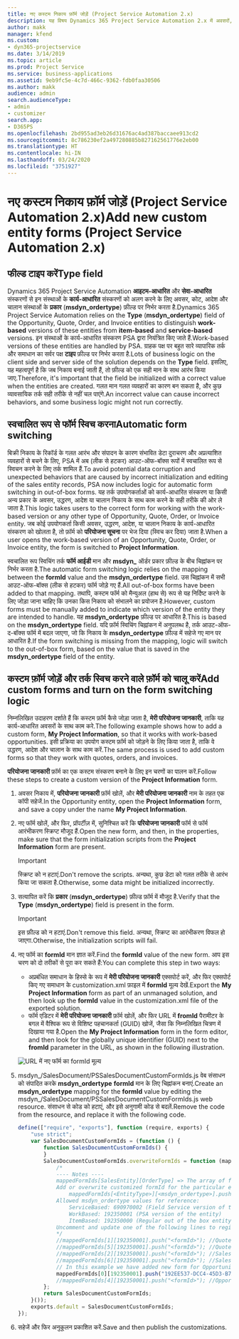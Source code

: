 ```yaml
---
title: नए कस्टम निकाय फ़ॉर्म जोड़ें (Project Service Automation 2.x)
description: यह विषय Dynamics 365 Project Service Automation 2.x में अवसरों, उद्धरणों, आदेशों या चालानों के लिए कस्टम निकाय फॉर्म को जोड़ने के बारे में जानकारी प्रदान करता है.
author: makk
manager: kfend
ms.custom:
- dyn365-projectservice
ms.date: 3/14/2019
ms.topic: article
ms.prod: Project Service
ms.service: business-applications
ms.assetid: 9eb9fc5e-4c7d-466c-9362-fdb0faa30506
ms.author: makk
audience: admin
search.audienceType:
- admin
- customizer
search.app:
- D365PS
ms.openlocfilehash: 2bd955ad3eb26d31676ac4ad387baccaee913cd2
ms.sourcegitcommit: 8c786230ef2a497280885b827162561776e2eb00
ms.translationtype: HT
ms.contentlocale: hi-IN
ms.lasthandoff: 03/24/2020
ms.locfileid: "3751927"
---
```

# <a name="add-new-custom-entity-forms-project-service-automation-2x"></a><span data-ttu-id="db345-103">नए कस्टम निकाय फ़ॉर्म जोड़ें (Project Service Automation 2.x)</span><span class="sxs-lookup"><span data-stu-id="db345-103">Add new custom entity forms (Project Service Automation 2.x)</span></span>

## <a name="type-field"></a><span data-ttu-id="db345-104">फील्ड टाइप करें</span><span class="sxs-lookup"><span data-stu-id="db345-104">Type field</span></span> 

<span data-ttu-id="db345-105">Dynamics 365 Project Service Automation **आइटम-आधारित** और **सेवा-आधारित** संस्करणों से इन संस्थाओं के **कार्य-आधारित** संस्करणों को अलग करने के लिए अवसर, कोट, आदेश और चालान संस्थाओं के **प्रकार** (**msdyn\_ordertype**) फ़ील्ड पर निर्भर करता है.</span><span class="sxs-lookup"><span data-stu-id="db345-105">Dynamics 365 Project Service Automation relies on the **Type** (**msdyn\_ordertype**) field of the Opportunity, Quote, Order, and Invoice entities to distinguish **work-based** versions of these entities from **item-based** and **service-based** versions.</span></span> <span data-ttu-id="db345-106">इन संस्थाओं के कार्य-आधारित संस्करण PSA द्वारा नियंत्रित किए जाते हैं.</span><span class="sxs-lookup"><span data-stu-id="db345-106">Work-based versions of these entities are handled by PSA.</span></span> <span data-ttu-id="db345-107">ग्राहक पक्ष पर बहुत सारे व्यापारिक तर्क और समाधान का सर्वर पक्ष **टाइप** फ़ील्ड पर निर्भर करता है.</span><span class="sxs-lookup"><span data-stu-id="db345-107">Lots of business logic on the client side and server side of the solution depends on the **Type** field.</span></span> <span data-ttu-id="db345-108">इसलिए, यह महत्वपूर्ण है कि जब निकाय बनाई जाती हैं, तो फ़ील्ड को एक सही मान के साथ आरंभ किया जाए.</span><span class="sxs-lookup"><span data-stu-id="db345-108">Therefore, it's important that the field be initialized with a correct value when the entities are created.</span></span> <span data-ttu-id="db345-109">गलत मान गलत व्यवहारों का कारण बन सकता है, और कुछ व्यावसायिक तर्क सही तरीके से नहीं चल पाएंगे.</span><span class="sxs-lookup"><span data-stu-id="db345-109">An incorrect value can cause incorrect behaviors, and some business logic might not run correctly.</span></span>

## <a name="automatic-form-switching"></a><span data-ttu-id="db345-110">स्वचालित रूप से फॉर्म स्विच करना</span><span class="sxs-lookup"><span data-stu-id="db345-110">Automatic form switching</span></span>

<span data-ttu-id="db345-111">बिक्री निकाय के रिकॉर्ड के गलत आरंभ और संपादन के कारण संभावित डेटा दुराचरण और अप्रत्याशित व्यवहारों से बचने के लिए, PSA में अब (लीक से हटकर) आउट-ऑफ-बॉक्स रूपों में स्वचालित रूप से स्विचन करने के लिए तर्क शामिल हैं.</span><span class="sxs-lookup"><span data-stu-id="db345-111">To avoid potential data corruption and unexpected behaviors that are caused by incorrect initialization and editing of the sales entity records, PSA now includes logic for automatic form switching in out-of-box forms.</span></span> <span data-ttu-id="db345-112">यह तर्क उपयोगकर्ताओं को कार्य-आधारित संस्करण या किसी अन्य प्रकार के अवसर, उद्धरण, आदेश या चालान निकाय के साथ काम करने के सही तरीके की ओर ले जाता है.</span><span class="sxs-lookup"><span data-stu-id="db345-112">This logic takes users to the correct form for working with the work-based version or any other type of Opportunity, Quote, Order, or Invoice entity.</span></span> <span data-ttu-id="db345-113">जब कोई उपयोगकर्ता किसी अवसर, उद्धरण, आदेश, या चालान निकाय के कार्य-आधारित संस्करण को खोलता है, तो फ़ॉर्म को **परियोजना सूचना** पर भेज दिया (स्विच कर दिया) जाता है.</span><span class="sxs-lookup"><span data-stu-id="db345-113">When a user opens the work-based version of an Opportunity, Quote, Order, or Invoice entity, the form is switched to **Project Information**.</span></span>

<span data-ttu-id="db345-114">स्वचालित रूप स्विचिंग तर्क **फॉर्म आईडी** मान और **msdyn\_** ऑर्डर प्रकार फ़ील्ड के बीच चिह्नांकन पर निर्भर करता है.</span><span class="sxs-lookup"><span data-stu-id="db345-114">The automatic form switching logic relies on the mapping between the **formId** value and the **msdyn\_ordertype** field.</span></span> <span data-ttu-id="db345-115">उस चिह्नांकन में सभी आउट-ऑफ-बॉक्स (लीक से हटकर) फॉर्म जोड़े गए हैं.</span><span class="sxs-lookup"><span data-stu-id="db345-115">All out-of-box forms have been added to that mapping.</span></span> <span data-ttu-id="db345-116">तथापि, कस्टम फॉर्म को मैन्युअल (हाथ से) रूप से यह निर्दिष्ट करने के लिए जोड़ा जाना चाहिए कि उनका किस निकाय को संभालने का प्रयोजन है.</span><span class="sxs-lookup"><span data-stu-id="db345-116">However, custom forms must be manually added to indicate which version of the entity they are intended to handle.</span></span> <span data-ttu-id="db345-117">यह **msdyn\_ordertype** फ़ील्ड पर आधारित है.</span><span class="sxs-lookup"><span data-stu-id="db345-117">This is based on the **msdyn\_ordertype** field.</span></span> <span data-ttu-id="db345-118">यदि फ़ॉर्म स्विचिंग चिह्नांकन में अनुपलब्ध है, तर्क आउट-ऑफ-द-बॉक्स फॉर्म में बदल जाएगा, जो कि निकाय के **msdyn\_ordertype** फ़ील्ड में सहेजे गए मान पर आधारित है.</span><span class="sxs-lookup"><span data-stu-id="db345-118">If the form switching is missing from the mapping, logic will switch to the out-of-box form, based on the value that is saved in the **msdyn\_ordertype** field of the entity.</span></span>

## <a name="add-custom-forms-and-turn-on-the-form-switching-logic"></a><span data-ttu-id="db345-119">कस्टम फ़ॉर्म जोड़ें और तर्क स्विच करने वाले फ़ॉर्म को चालू करें</span><span class="sxs-lookup"><span data-stu-id="db345-119">Add custom forms and turn on the form switching logic</span></span>

<span data-ttu-id="db345-120">निम्नलिखित उदाहरण दर्शाते हैं कि कस्टम फ़ॉर्म कैसे जोड़ा जाता है, **मेरी परियोजना जानकारी**, ताकि यह कार्य-आधारित अवसरों के साथ काम करे.</span><span class="sxs-lookup"><span data-stu-id="db345-120">The following example shows how to add a custom form, **My Project Information**, so that it works with work-based opportunities.</span></span> <span data-ttu-id="db345-121">इसी प्रक्रिया का उपयोग कस्टम फ़ॉर्म को जोड़ने के लिए किया जाता है, ताकि वे उद्धरण, आदेश और चालान के साथ काम करें.</span><span class="sxs-lookup"><span data-stu-id="db345-121">The same process is used to add custom forms so that they work with quotes, orders, and invoices.</span></span>

<span data-ttu-id="db345-122">**परियोजना जानकारी** फ़ॉर्म का एक कस्टम संस्करण बनाने के लिए इन चरणों का पालन करें.</span><span class="sxs-lookup"><span data-stu-id="db345-122">Follow these steps to create a custom version of the **Project Information** form.</span></span>

1. <span data-ttu-id="db345-123">अवसर निकाय में, **परियोजना जानकारी** फ़ॉर्म खोलें, और **मेरी परियोजना जानकारी** नाम के तहत एक कॉपी सहेजें.</span><span class="sxs-lookup"><span data-stu-id="db345-123">In the Opportunity entity, open the **Project Information** form, and save a copy under the name **My Project Information**.</span></span>
2. <span data-ttu-id="db345-124">नए फॉर्म खोलें, और फिर, प्रॉपर्टीज़ में, सुनिश्चित करें कि **परियोजना जानकारी** फॉर्म से फॉर्म आरंभीकरण स्क्रिप्ट मौजूद हैं.</span><span class="sxs-lookup"><span data-stu-id="db345-124">Open the new form, and then, in the properties, make sure that the form initialization scripts from the **Project Information** form are present.</span></span> 

    > [!IMPORTANT]
    > <span data-ttu-id="db345-125">स्क्रिप्ट को न हटाएं.</span><span class="sxs-lookup"><span data-stu-id="db345-125">Don't remove the scripts.</span></span> <span data-ttu-id="db345-126">अन्यथा, कुछ डेटा को गलत तरीके से आरंभ किया जा सकता है.</span><span class="sxs-lookup"><span data-stu-id="db345-126">Otherwise, some data might be initialized incorrectly.</span></span>

3. <span data-ttu-id="db345-127">सत्यापित करें कि **प्रकार** (**msdyn\_ordertype**) फ़ील्ड फ़ॉर्म में मौजूद है.</span><span class="sxs-lookup"><span data-stu-id="db345-127">Verify that the **Type** (**msdyn\_ordertype**) field is present in the form.</span></span> 

    > [!IMPORTANT]
    > <span data-ttu-id="db345-128">इस फ़ील्ड को न हटाएं.</span><span class="sxs-lookup"><span data-stu-id="db345-128">Don't remove this field.</span></span> <span data-ttu-id="db345-129">अन्यथा, स्क्रिप्ट का आरंभीकरण विफल हो जाएगा.</span><span class="sxs-lookup"><span data-stu-id="db345-129">Otherwise, the initialization scripts will fail.</span></span>

4. <span data-ttu-id="db345-130">नए फॉर्म का **formId** मान ज्ञात करें.</span><span class="sxs-lookup"><span data-stu-id="db345-130">Find the **formId** value of the new form.</span></span> <span data-ttu-id="db345-131">आप इस चरण को दो तरीकों से पूरा कर सकते हैं:</span><span class="sxs-lookup"><span data-stu-id="db345-131">You can complete this step in two ways:</span></span>

    - <span data-ttu-id="db345-132">अप्रबंधित समाधान के हिस्से के रूप में **मेरी परियोजना जानकारी** एक्सपोर्ट करें, और फिर एक्सपोर्ट किए गए समाधान के customization.xml फ़ाइल में **formId** मूल्य देखें.</span><span class="sxs-lookup"><span data-stu-id="db345-132">Export the **My Project Information** form as part of an unmanaged solution, and then look up the **formId** value in the customization.xml file of the exported solution.</span></span>
    - <span data-ttu-id="db345-133">फॉर्म एडिटर में **मेरी परियोजना जानकारी** फ़ॉर्म खोलें, और फिर URL में **fromId** पैरामीटर के बगल में वैश्विक रूप से विशिष्ट पहचानकर्ता (GUID) खोजें, जैसा कि निम्नलिखित चित्रण में दिखाया गया है.</span><span class="sxs-lookup"><span data-stu-id="db345-133">Open the **My Project Information** form in the form editor, and then look for the globally unique identifier (GUID) next to the **fromId** parameter in the URL, as shown in the following illustration.</span></span>

    ![URL में नए फॉर्म का formId मूल्य](media/how-to-add-custom-forms-in-v2.0.png)

5. <span data-ttu-id="db345-135">msdyn\_/SalesDocument/PSSalesDocumentCustomFormIds.js वेब संसाधन को संपादित करके **msdyn\_ordertype** **formId** मान के लिए चिह्नांकन बनाएं.</span><span class="sxs-lookup"><span data-stu-id="db345-135">Create an **msdyn\_ordertype** mapping for the **formId** value by editing the msdyn\_/SalesDocument/PSSalesDocumentCustomFormIds.js web resource.</span></span> <span data-ttu-id="db345-136">संसाधन से कोड को हटाएं, और इसे अनुगामी कोड से बदलें.</span><span class="sxs-lookup"><span data-stu-id="db345-136">Remove the code from the resource, and replace it with the following code.</span></span>

    ```javascript
    define(["require", "exports"], function (require, exports) {
        "use strict";
        var SalesDocumentCustomFormIds = (function () {
            function SalesDocumentCustomFormIds() {
            }
            SalesDocumentCustomFormIds.overwriteFormIds = function (mappedFormIds) {
                /*
                ---- Notes ----
                mappedFormIds[SalesEntity][OrderType] => The array of forms IDs that support particular entity and order type
                Add or overwrite customized formId for the particular entity and order type by calling:
                    mappedFormIds[<EntityType>][<msdyn_ordertype>].push("<formId>");
                Allowed msdyn_ordertype values for reference:
                    ServiceBased: 690970002 (Field Service version of the entity)
                    WorkBased: 192350001 (PSA version of the entity)
                    ItemBased: 192350000 (Regular out of the box entity)
                Uncomment and update one of the following lines to register custom PSA form for required entity:
                */      
                //mappedFormIds[1][192350001].push("<formId>"); //Quote
                //mappedFormIds[5][192350001].push("<formId>"); //Quote Line
                //mappedFormIds[2][192350001].push("<formId>"); //Sales Order
                //mappedFormIds[6][192350001].push("<formId>"); //Sales Order Line
                // In this example we have added new form for Opportunity
                mappedFormIds[0][192350001].push("192EE537-DCC4-45D3-B7AF-EA694B9113D2"); //Opportunity
                //mappedFormIds[4][192350001].push("<formId>"); //Opportunity Line
            };
            return SalesDocumentCustomFormIds;
        }());
        exports.default = SalesDocumentCustomFormIds;
    });
    ```

6. <span data-ttu-id="db345-137">सहेजें और फिर अनुकूलन प्रकाशित करें.</span><span class="sxs-lookup"><span data-stu-id="db345-137">Save and then publish the customizations.</span></span>
